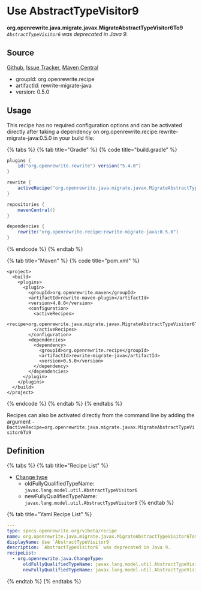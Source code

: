 # Use AbstractTypeVisitor9

 **org.openrewrite.java.migrate.javax.MigrateAbstractTypeVisitor6To9** _`AbstractTypeVisitor6` was deprecated in Java 9._

## Source

[Github](https://github.com/openrewrite/rewrite-migrate-java), [Issue Tracker](https://github.com/openrewrite/rewrite-migrate-java/issues), [Maven Central](https://search.maven.org/artifact/org.openrewrite.recipe/rewrite-migrate-java/0.5.0/jar)

* groupId: org.openrewrite.recipe
* artifactId: rewrite-migrate-java
* version: 0.5.0

## Usage

This recipe has no required configuration options and can be activated directly after taking a dependency on org.openrewrite.recipe:rewrite-migrate-java:0.5.0 in your build file:

{% tabs %}
{% tab title="Gradle" %}
{% code title="build.gradle" %}
```groovy
plugins {
    id("org.openrewrite.rewrite") version("5.4.0")
}

rewrite {
    activeRecipe("org.openrewrite.java.migrate.javax.MigrateAbstractTypeVisitor6To9")
}

repositories {
    mavenCentral()
}

dependencies {
    rewrite("org.openrewrite.recipe:rewrite-migrate-java:0.5.0")
}
```
{% endcode %}
{% endtab %}

{% tab title="Maven" %}
{% code title="pom.xml" %}
```markup
<project>
  <build>
    <plugins>
      <plugin>
        <groupId>org.openrewrite.maven</groupId>
        <artifactId>rewrite-maven-plugin</artifactId>
        <version>4.8.0</version>
        <configuration>
          <activeRecipes>
            <recipe>org.openrewrite.java.migrate.javax.MigrateAbstractTypeVisitor6To9</recipe>
          </activeRecipes>
        </configuration>
        <dependencies>
          <dependency>
            <groupId>org.openrewrite.recipe</groupId>
            <artifactId>rewrite-migrate-java</artifactId>
            <version>0.5.0</version>
          </dependency>
        </dependencies>
      </plugin>
    </plugins>
  </build>
</project>
```
{% endcode %}
{% endtab %}
{% endtabs %}

Recipes can also be activated directly from the command line by adding the argument `-DactiveRecipe=org.openrewrite.java.migrate.javax.MigrateAbstractTypeVisitor6To9`

## Definition

{% tabs %}
{% tab title="Recipe List" %}
* [Change type](../../changetype.md)
  * oldFullyQualifiedTypeName: `javax.lang.model.util.AbstractTypeVisitor6`
  * newFullyQualifiedTypeName: `javax.lang.model.util.AbstractTypeVisitor9`
{% endtab %}

{% tab title="Yaml Recipe List" %}
```yaml
---
type: specs.openrewrite.org/v1beta/recipe
name: org.openrewrite.java.migrate.javax.MigrateAbstractTypeVisitor6To9
displayName: Use `AbstractTypeVisitor9`
description: `AbstractTypeVisitor6` was deprecated in Java 9.
recipeList:
  - org.openrewrite.java.ChangeType:
      oldFullyQualifiedTypeName: javax.lang.model.util.AbstractTypeVisitor6
      newFullyQualifiedTypeName: javax.lang.model.util.AbstractTypeVisitor9
```
{% endtab %}
{% endtabs %}

